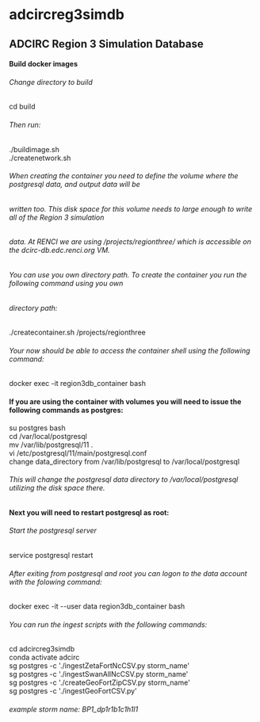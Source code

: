 # adcircreg3simdb
## ADCIRC Region 3 Simulation Database

#### Build docker images

###### Change directory to build

cd build

###### Then run:

./buildimage.sh  
./createnetwork.sh

###### When creating the container you need to define the volume where the postgresql data, and output data will be 
###### written too. This disk space for this volume needs to large enough to write all of the Region 3 simulation 
###### data. At RENCI we are using /projects/regionthree/ which is accessible on the dcirc-db.edc.renci.org VM.
###### You can use you own directory path. To create the container you run the following command using you own
###### directory path:

./createcontainer.sh /projects/regionthree

###### Your now should be able to access the container shell using the following command:

docker exec -it region3db_container bash

#### If you are using the container with volumes you will need to issue the following commands as postgres:

su postgres 
bash  
cd /var/local/postgresql  
mv /var/lib/postgresql/11 .  
vi /etc/postgresql/11/main/postgresql.conf  
change data_directory from /var/lib/postgresql to /var/local/postgresql

###### This will change the postgresql data directory to /var/local/postgresql utilizing the disk space there.  

#### Next you will need to restart postgresql as root:

###### Start the postgresql server

service postgresql restart

###### After exiting from postgresql and root you can logon to the data account with the folowing command:

docker exec -it --user data region3db_container bash

###### You can run the ingest scripts with the following commands:

cd adcircreg3simdb   
conda activate adcirc  
sg postgres -c './ingestZetaFortNcCSV.py storm_name'  
sg postgres -c './ingestSwanAllNcCSV.py storm_name'  
sg postgres -c './createGeoFortZipCSV.py storm_name'  
sg postgres -c './ingestGeoFortCSV.py'  

###### example storm name:  BP1_dp1r1b1c1h1l1
